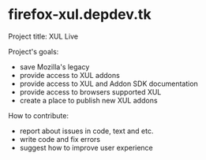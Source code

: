 # firefox-xul.depdev.tk

Project title: XUL Live

Project's goals: 
- save Mozilla's legacy
- provide access to XUL addons
- provide access to XUL and Addon SDK documentation
- provide access to browsers supported XUL
- create a place to publish new XUL addons

How to contribute:
- report about issues in code, text and etc.
- write code and fix errors
- suggest how to improve user experience
